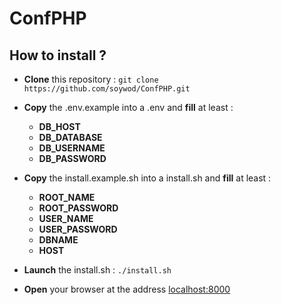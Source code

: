 # ConfPHP

## How to install ?

* __Clone__ this repository : `git clone https://github.com/soywod/ConfPHP.git`
    
* __Copy__ the .env.example into a .env and __fill__ at least :
    * __DB_HOST__
    * __DB_DATABASE__
    * __DB_USERNAME__
    * __DB_PASSWORD__
    
* __Copy__ the install.example.sh into a install.sh and __fill__ at least :
    * __ROOT_NAME__
    * __ROOT_PASSWORD__
    * __USER_NAME__
    * __USER_PASSWORD__
    * __DBNAME__
    * __HOST__
    
* __Launch__ the install.sh : `./install.sh`
    
* __Open__ your browser at the address [localhost:8000](http://localhost:8000)